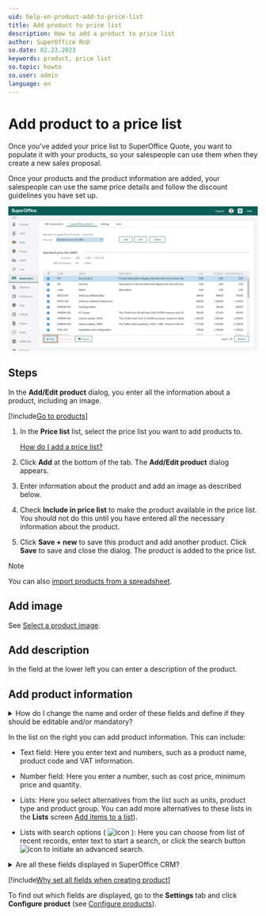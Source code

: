 ```yaml
---
uid: help-en-product-add-to-price-list
title: Add product to price list
description: How to add a product to price list
author: SuperOffice RnD
so.date: 02.23.2023
keywords: product, price list
so.topic: howto
so.user: admin
language: en
---
```


# Add product to a price list

Once you’ve added your price list to SuperOffice Quote, you want to populate it with your products, so your salespeople can use them when they create a new sales proposal.

Once your products and the product information are added, your salespeople can use the same price details and follow the discount guidelines you have set up.

![You can add as many products and services to your price list as you need -screenshot][img2]

## Steps

In the **Add/Edit product** dialog, you enter all the information about a product, including an image.

[!include[Go to products](../includes/goto-products.md)]

1. In the **Price list** list, select the price list you want to add products to.

    [How do I add a price list?][1]

1. Click **Add** at the bottom of the tab. The **Add/Edit product** dialog appears.

1. Enter information about the product and add an image as described below.

1. Check **Include in price list** to make the product available in the price list. You should not do this until you have entered all the necessary information about the product.

1. Click **Save + new** to save this product and add another product.
    Click **Save** to save and close the dialog.
    The product is added to the price list.

> [!NOTE]
> You can also [import products from a spreadsheet][5].

## Add image

See [Select a product image][2].

## Add description

In the field at the lower left you can enter a description of the product.

## Add product information

<details><summary>How do I change the name and order of these fields and define if they should be editable and/or mandatory?</summary>

In the [Configure product dialog][3] you define the order and name of the field that are shown here and if they are editable or mandatory.

You can override the editable and mandatory settings by checking **Override default security** at the bottom of the **Add/Edit product** dialog. The changes will only apply for this one product.
</details>

In the list on the right you can add product information. This can include:

* Text field: Here you enter text and numbers, such as a product name, product code and VAT information.

* Number field: Here you enter a number, such as cost price, minimum price and quantity.

* Lists: Here you select alternatives from the list such as units, product type and product group. You can add more alternatives to these lists in the **Lists** screen [Add items to a list][4]).

* Lists with search options ( ![icon][img1] ): Here you can choose from list of recent records, enter text to start a search, or click the search button ![icon][img1] to initiate an advanced search.

<details><summary>Are all these fields displayed in SuperOffice CRM?</details>

[!include[Why set all fields when creating product](../includes/quote-config-product.md)]

To find out which fields are displayed, go to the **Settings** tab and click **Configure product** (see [Configure products][3]).
</details>

<!-- Referenced links -->
[1]: add-price-list.md
[2]: select-product-image.md
[3]: configure.md
[4]: ../../../../admin/lists/learn/adding-items.md
[5]: ../../../../admin/import/learn/import-products-from-excel.md

<!-- Referenced images -->
[img1]: ../../../../../../common/icons/search-icon-black.png
[img2]: media/add-products-to-price-list.png
